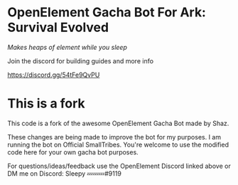 # OpenElement Gacha Bot For Ark: Survival Evolved

*Makes heaps of element while you sleep*

Join the discord for building guides and more info

https://discord.gg/54tFe9QvPU

# This is a fork

This code is a fork of the awesome OpenElement Gacha Bot made by Shaz. 

These changes are being made to improve the bot for my purposes. I am running the bot on Official SmallTribes. You're welcome to use the modified code here for your own gacha bot purposes.

For questions/ideas/feedback use the OpenElement Discord linked above or DM me on Discord: Sleepy 💤💤💤#9119